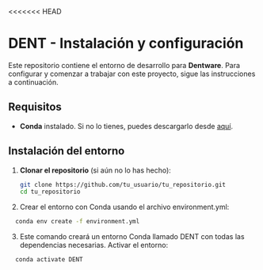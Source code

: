 <<<<<<< HEAD
# DENT - Instalación y configuración

Este repositorio contiene el entorno de desarrollo para **Dentware**. Para configurar y comenzar a trabajar con este proyecto, sigue las instrucciones a continuación.

## Requisitos

- **Conda** instalado. Si no lo tienes, puedes descargarlo desde [aquí](https://docs.conda.io/projects/conda/en/latest/user-guide/install/index.html).

## Instalación del entorno

1. **Clonar el repositorio** (si aún no lo has hecho):

   ```bash
   git clone https://github.com/tu_usuario/tu_repositorio.git
   cd tu_repositorio
   ```
2. Crear el entorno con Conda usando el archivo environment.yml:

  ```bash
    conda env create -f environment.yml
   ```
3. Este comando creará un entorno Conda llamado DENT con todas las dependencias necesarias. Activar el entorno:

  ```bash
    conda activate DENT
   ```
